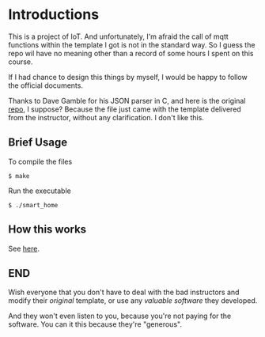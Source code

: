 # Introductions

This is a project of IoT. And unfortunately, I'm afraid the call of mqtt functions within the template I got is not in the standard way. So I guess the repo wil have no meaning other than a record of some hours I spent on this course.

If I had chance to design this things by myself, I would be happy to follow the official documents.

Thanks to Dave Gamble for his JSON parser in C, and here is the original [repo](https://github.com/DaveGamble/cJSON), I suppose? Because the file just came with the template delivered from the instructor, without any clarification. I don't like this.

## Brief Usage

To compile the files

```shell
$ make 
``` 

Run the executable

```shell
$ ./smart_home
``` 

## How this works

See [here](https://redbowtie.github.io/2022/10/30/IoTCoursework/).

## END

Wish everyone that you don't have to deal with the bad instructors and modify their *original* template, or use any *valuable software* they developed.

And they won't even listen to you, because you're not paying for the software. You can it this because they're "generous".
